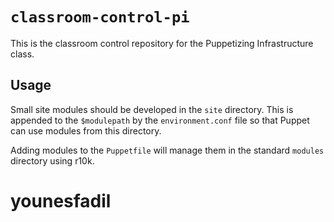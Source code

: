 # `classroom-control-pi`

This is the classroom control repository for the Puppetizing Infrastructure class.

## Usage

Small site modules should be developed in the `site` directory. This is appended
to the `$modulepath` by the `environment.conf` file so that Puppet can use modules
from this directory.

Adding modules to the `Puppetfile` will manage them in the standard `modules`
directory using r10k.

# younesfadil
